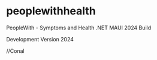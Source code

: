# peoplewithhealth
PeopleWith - Symptoms and Health .NET MAUI 2024 Build

Development Version 2024

//Conal
